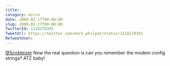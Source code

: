 ```yaml
---
title: 
category: micro
date: 2009-02-17T00:00:00
slug: 2009-02-17T00:00:00
TwitterId: 1218178392
TweetUrl: https://twitter.com/mark_philpot/status/1218178392
ReTweetUser: 
---
```


[@Scobleizer](https://twitter.com/Scobleizer) Now the real question is can you remember the modem config strings?  ATZ baby!